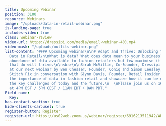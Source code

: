 ```yaml
---
title: Upcoming Webinar
position: 3100
resource: Webinars
image: "/uploads/data-in-retail-webinar.png"
is-landing-page: true
includes-video: true
class: webinar-review
video-url: https://dressipi.com/media/email-webinar-480.mp4
video-mask: "/uploads/outfits-webinar.png"
list-content: "#### Upcoming webinar\n\n# Adapt and Thrive: Unlocking the Value of
  Data in Retail\n\nWhat is data? What does data mean to your business? There is an
  abundance of data available to fashion retailers but few maximise it's value. Those
  that do will thrive.\n\n<br>\n\nSarah McVittie, Co-Founder, Dressipi will be joined
  at our next webinar by Ben Chesser, Founder, Coniq and Simon Leesley, Managing Director,
  Stitch Fix in conversation with Glynn Davis, Founder, Retail Insider. They’ll highlight
  the importance of data in fashion retail and showcase how it can be used to address
  the key challenges of today and the future.\n  \nPlease join us on 16th June 2021
  at 4PM BST / 5PM CEST / 11AM EDT / 8AM PDT."
Field name:
  Key: 
has-contact-section: true
hide-clients-carousel: true
register-button: Register
register-url: https://us02web.zoom.us/webinar/register/6916213511942/WN_KT-KEWIUTDOMT0OQOHra9Q
---
```


